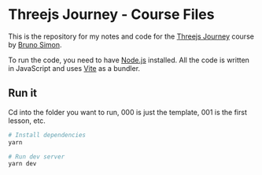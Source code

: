# Threejs Journey - Course Files

This is the repository for my notes and code for the [Threejs Journey](https://threejs-journey.xyz/) course by [Bruno Simon](https://bruno-simon.com/).

To run the code, you need to have [Node.js](https://nodejs.org/en/) installed. All the code is written in JavaScript and uses [Vite](https://vitejs.dev/) as a bundler.

## Run it

Cd into the folder you want to run, 000 is just the template, 001 is the first lesson, etc.

```bash
# Install dependencies
yarn

# Run dev server
yarn dev
```

